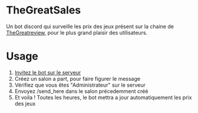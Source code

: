 # TheGreatSales
Un bot discord qui surveille les prix des jeux présent sur la chaine de [TheGreatreview](https://www.youtube.com/@TheGreatReview), pour le plus grand plaisir des utilisateurs.

# Usage
1. [Invitez le bot sur le serveur](https://discord.com/oauth2/authorize?client_id=1390306251572777010&permissions=2147485696&integration_type=0&scope=bot)
2. Créez un salon a part, pour faire figurer le message
3. Vérifiez que vous êtes "Administrateur" sur le serveur
4. Envoyez /send_here dans le salon précedemment créé
5. Et voila ! Toutes les heures, le bot mettra a jour automatiquement les prix des jeux
